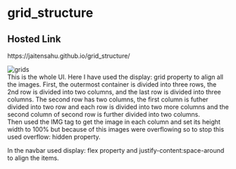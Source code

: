 # grid_structure
<h2>Hosted Link</h2>
https://jaitensahu.github.io/grid_structure/

<br>

![grids](https://github.com/jaitensahu/grid_structure/assets/127736781/ea8f6a32-a6f4-49a0-9703-44ad1e9c2845)
<br>
This is the whole UI.
Here I have used the display: grid property to align all the images. First, the outermost container is divided into three rows, the 2nd row is divided into two columns, and the last row is divided into three columns. The second row has two columns, the first column is futher divided into two row and each row is divided into two more columns and the second column of second row is further divided into two columns.<br>
Then used the IMG tag to get the image in each column and set its height width to 100% but because of this images were overflowing so to stop this used overflow: hidden property.<br>

In the navbar used display: flex property and justify-content:space-around to align the items.
